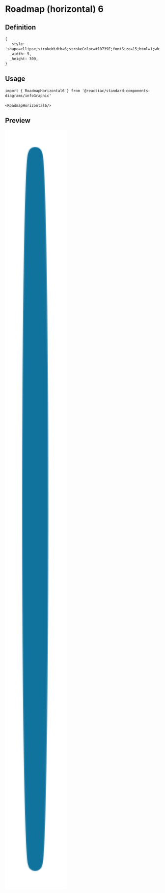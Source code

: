 # Roadmap (horizontal) 6

## Definition

```
{
  _style: 'shape=ellipse;strokeWidth=6;strokeColor=#10739E;fontSize=15;html=1;whiteSpace=wrap;fontStyle=1;fontColor=#10739E;',
  _width: 5,
  _height: 300,
}
```

## Usage

```
import { RoadmapHorizontal6 } from '@reactiac/standard-components-diagrams/infoGraphic'

<RoadmapHorizontal6/>
```

## Preview

<img src="./roadmap-horizontal-6.png" width="200"/>
